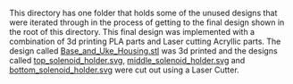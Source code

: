 This directory has one folder that holds some of the unused designs that were iterated through in the process of getting to the final design shown in the root of this directory. This final design was implemented with a combination of 3d printing PLA parts and Laser cutting Acryllic parts. The design called [Base_and_Uke_Housing.stl](Base_and_Uke_Housing.stl) was 3d printed and the designs called [top_solenoid_holder.svg](top_solenoid_holder.svg), [middle_solenoid_holder.svg](middle_solenoid_holder.svg) and [bottom_solenoid_holder.svg](bottom_solenoid_holder.svg) were cut out using a Laser Cutter. 


